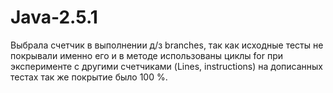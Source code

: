 # Java-2.5.1
Выбрала счетчик в выполнении д/з branches, так как исходные тесты не покрывали именно его и  в методе использованы циклы for
при эксперименте с другими счетчиками (Lines, instructions) на дописанных тестах так же покрытие было 100 %.
